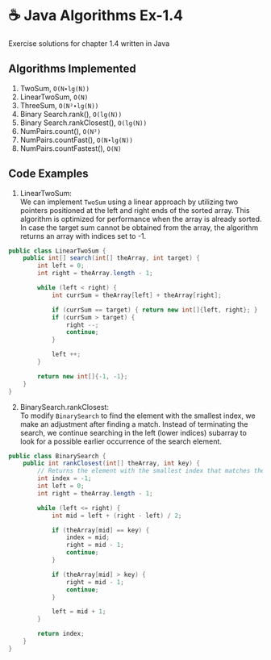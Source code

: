 # ☕ Java Algorithms Ex-1.4
Exercise solutions for chapter 1.4 written in Java

## Algorithms Implemented
1. TwoSum, `O(N∙lg(N))`
2. LinearTwoSum, `O(N)`
3. ThreeSum, `O(N²∙lg(N))`
4. Binary Search.rank(), `O(lg(N))`
5. Binary Search.rankClosest(), `O(lg(N))`
6. NumPairs.count(), `O(N²)`
7. NumPairs.countFast(), `O(N∙lg(N))`
8. NumPairs.countFastest(), `O(N)`

## Code Examples
1. LinearTwoSum:  
   We can implement `TwoSum` using a linear approach by utilizing two pointers positioned at the left and right ends of the sorted array. This algorithm is optimized for performance when the array is already sorted. In case the target sum cannot be obtained from the array, the algorithm returns an array with indices set to -1.
   
```java
public class LinearTwoSum {
    public int[] search(int[] theArray, int target) {
        int left = 0;
        int right = theArray.length - 1;

        while (left < right) {
            int currSum = theArray[left] + theArray[right];

            if (currSum == target) { return new int[]{left, right}; }
            if (currSum > target) {
                right --;
                continue;
            }

            left ++;
        }

        return new int[]{-1, -1};
    }
}
```

2. BinarySearch.rankClosest:  
   To modify `BinarySearch` to find the element with the smallest index, we make an adjustment after finding a match. Instead of terminating the search, we continue searching in the left (lower indices) subarray to look for a possible earlier occurrence of the search element.
   
```java
public class BinarySearch {
    public int rankClosest(int[] theArray, int key) {
        // Returns the element with the smallest index that matches the key
        int index = -1;
        int left = 0;
        int right = theArray.length - 1;

        while (left <= right) {
            int mid = left + (right - left) / 2;

            if (theArray[mid] == key) {
                index = mid;
                right = mid - 1;
                continue;
            }

            if (theArray[mid] > key) {
                right = mid - 1;
                continue;
            }

            left = mid + 1;
        }

        return index;
    }
}
```
